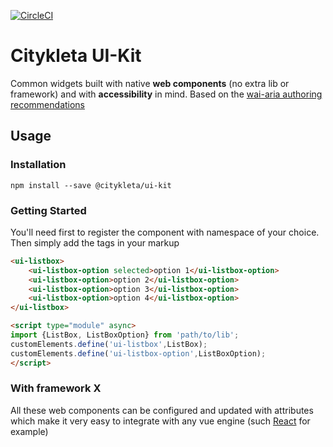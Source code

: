 [![CircleCI](https://badgen.net/circleci/github/Citykleta/ui-kit)](https://circleci.com/gh/Citykleta/ui-kit)

# Citykleta UI-Kit

Common widgets built with native **web components** (no extra lib or framework) and with **accessibility** in mind. Based on the 
[wai-aria authoring recommendations](https://www.w3.org/TR/wai-aria-practices/#combobox)

## Usage

### Installation

``npm install --save @citykleta/ui-kit``

### Getting Started

You'll need first to register the component with namespace of your choice. Then simply add the tags in your markup 

```html
<ui-listbox>
    <ui-listbox-option selected>option 1</ui-listbox-option>
    <ui-listbox-option>option 2</ui-listbox-option>
    <ui-listbox-option>option 3</ui-listbox-option>
    <ui-listbox-option>option 4</ui-listbox-option>
</ui-listbox>

<script type="module" async>
import {ListBox, ListBoxOption} from 'path/to/lib';
customElements.define('ui-listbox',ListBox);
customElements.define('ui-listbox-option',ListBoxOption);
</script>
```

### With framework X

All these web components can be configured and updated with attributes which make it very easy to integrate with any vue engine (such [React]() for example)

```javascript

```
